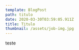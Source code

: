 ```yaml
---
template: BlogPost
path: titulo
date: 2020-03-30T03:59:05.911Z
title: Titulo
thumbnail: /assets/job-img.jpg
---
```

teste
